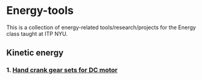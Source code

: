 # Energy-tools

This is a collection of energy-related tools/research/projects for the Energy class taught at ITP NYU.

## Kinetic energy

### 1. [Hand crank gear sets for DC motor](./hand-crank-gears/)
